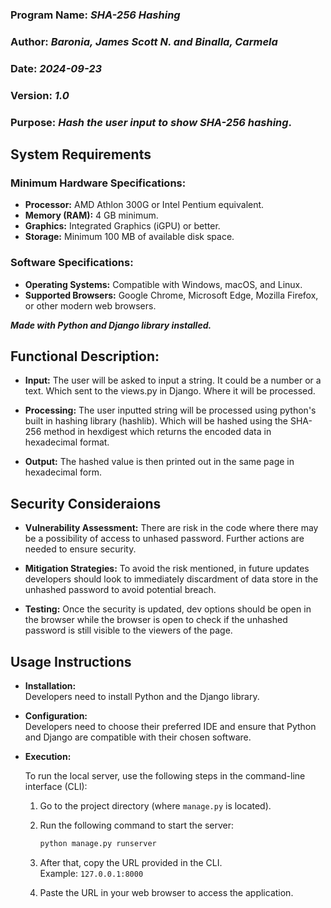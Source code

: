 ### Program Name: _SHA-256 Hashing_ 
### Author: _Baronia, James Scott N. and Binalla, Carmela_ 
### Date: _2024-09-23_ 
### Version: _1.0_ 
### Purpose: _Hash the user input to show SHA-256 hashing_.

## System Requirements

### Minimum Hardware Specifications:
- **Processor:** AMD Athlon 300G or Intel Pentium equivalent.
- **Memory (RAM):** 4 GB minimum.
- **Graphics:** Integrated Graphics (iGPU) or better.
- **Storage:** Minimum 100 MB of available disk space.

### Software Specifications:
- **Operating Systems:** Compatible with Windows, macOS, and Linux.
- **Supported Browsers:** Google Chrome, Microsoft Edge, Mozilla Firefox, or other modern web browsers.


**_Made with Python and Django library installed._**

## Functional Description:  
- **Input:** The user will be asked to input a string. It could be a number or a text. Which sent to the views.py in Django.
Where it will be processed.

- **Processing:** The user inputted string will be processed using python's built in hashing library (hashlib). Which will be hashed using the SHA-256 method in hexdigest which returns the encoded data in hexadecimal format. 

- **Output:** The hashed value is then printed out in the same page in hexadecimal form.

## Security Consideraions  
- **Vulnerability Assessment:** There are risk in the code where there may be a possibility of access to unhased password. Further actions
are needed to ensure security.  

- **Mitigation Strategies:** To avoid the risk mentioned, in future updates developers should look to immediately discardment of data store
in the unhashed password to avoid potential breach.  

- **Testing:** Once the security is updated, dev options should be open in the browser while the browser is open to check if the unhashed password is still visible to the viewers of the page.  

## Usage Instructions
- **Installation:**  
  Developers need to install Python and the Django library.
  
- **Configuration:**  
  Developers need to choose their preferred IDE and ensure that Python and Django are compatible with their chosen software.
  
- **Execution:**
  
  To run the local server, use the following steps in the command-line interface (CLI):
  
  1. Go to the project directory (where `manage.py` is located).
  
  2. Run the following command to start the server:
  
     ```bash
     python manage.py runserver
     ```

  3. After that, copy the URL provided in the CLI.  
     Example: `127.0.0.1:8000`

  4. Paste the URL in your web browser to access the application.






